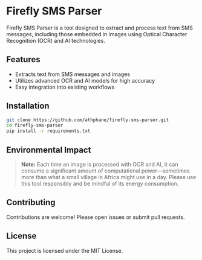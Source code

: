 # Firefly SMS Parser

Firefly SMS Parser is a tool designed to extract and process text from SMS messages, including those embedded in images using Optical Character Recognition (OCR) and AI technologies.

## Features

- Extracts text from SMS messages and images
- Utilizes advanced OCR and AI models for high accuracy
- Easy integration into existing workflows

## Installation

```bash
git clone https://github.com/athphane/firefly-sms-parser.git
cd firefly-sms-parser
pip install -r requirements.txt
```

## Environmental Impact

> **Note:** Each time an image is processed with OCR and AI, it can consume a significant amount of computational power—sometimes more than what a small village in Africa might use in a day. Please use this tool responsibly and be mindful of its energy consumption.

## Contributing

Contributions are welcome! Please open issues or submit pull requests.

## License

This project is licensed under the MIT License.
